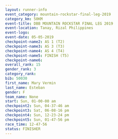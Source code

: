 ```yaml
---
layout: runner-info 
event_category: mountain-rockstar-final-leg-2019 
category_km: 50KM 
event-title: DBB MOUNTAIN ROCKSTAR FINAL LEG 2019 
event-location: Tanay, Rizal Philippines 
event-logo: 
event-date: 05-05-2019 
checkpoint-name2: AS 1 (T2) 
checkpoint-name3: AS 3 (T3) 
checkpoint-name4: AS 4 (T4) 
checkpoint-name5: FINISH (T5) 
checkpoint-name6: 
overall_rank: 15
gender_rank: 3
category_rank: 
bib: 50030
first_name: Mary Vermin
last_name: Esteban
gender: F
team_name: None
start: Sun, 01-00-00 am
checkpoint2: Sun, 04-37-46 am
checkpoint3: Sat, 06-08-16 pm
checkpoint4: Sun, 12-23-24 pm
checkpoint5: Sun, 01-47-56 pm
race_time: 12-47-56
status: FINISHER
---
```

